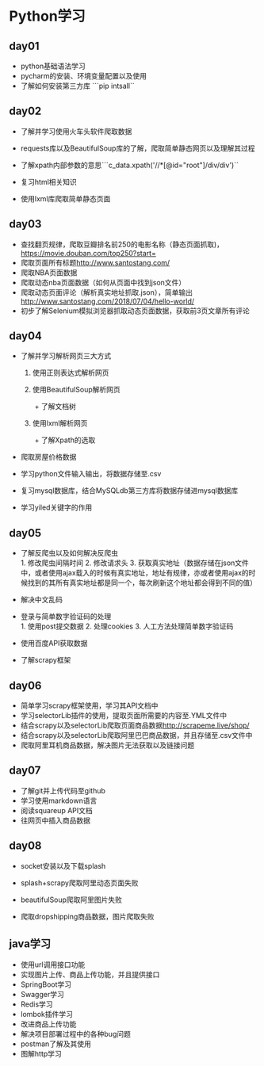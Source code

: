 # Python学习  

## day01

* python基础语法学习   
* pycharm的安装、环境变量配置以及使用  
* 了解如何安装第三方库 ```pip intsall``

## day02  

* 了解并学习使用火车头软件爬取数据

* requests库以及BeautifulSoup库的了解，爬取简单静态网页以及理解其过程
* 了解xpath内部参数的意思```c_data.xpath('//*[@id="root"]/div/div')``
* 复习html相关知识
* 使用lxml库爬取简单静态页面

## day03  

* 查找翻页规律，爬取豆瓣排名前250的电影名称（静态页面抓取)，<https://movie.douban.com/top250?start=>
* 爬取页面所有标题<http://www.santostang.com/>
* 爬取NBA页面数据
* 爬取动态nba页面数据（如何从页面中找到json文件）  
* 爬取动态页面评论（解析真实地址抓取.json），简单输出<http://www.santostang.com/2018/07/04/hello-world/>
* 初步了解Selenium模拟浏览器抓取动态页面数据，获取前3页文章所有评论

## day04  

* 了解并学习解析网页三大方式  

     1. 使用正则表达式解析网页  

     2. 使用BeautifulSoup解析网页  

        ​    + 了解文档树

     3. 使用lxml解析网页  

        ​    + 了解Xpath的选取

* 爬取房屋价格数据  
* 学习python文件输入输出，将数据存储至.csv  
* 复习mysql数据库，结合MySQLdb第三方库将数据存储进mysql数据库
* 学习yiled关键字的作用

## day05  

* 了解反爬虫以及如何解决反爬虫  
         1. 修改爬虫间隔时间
         2. 修改请求头
         3. 获取真实地址（数据存储在json文件中，或者使用ajax载入的时候有真实地址，地址有规律，亦或者使用ajax的时候找到的其所有真实地址都是同一个，每次刷新这个地址都会得到不同的值）

* 解决中文乱码  
* 登录与简单数字验证码的处理  
         1. 使用post提交数据
         2. 处理cookies
         3. 人工方法处理简单数字验证码  

* 使用百度API获取数据  
* 了解scrapy框架

## day06  

* 简单学习scrapy框架使用，学习其API文档中  
* 学习selectorLib插件的使用，提取页面所需要的内容至.YML文件中
* 结合scrapy以及selectorLib爬取页面商品数据<http://scrapeme.live/shop/>
* 结合scrapy以及selectorLib爬取阿里巴巴商品数据，并且存储至.csv文件中
* 爬取阿里耳机商品数据，解决图片无法获取以及链接问题

## day07 

* 了解git并上传代码至github  
* 学习使用markdown语言
* 阅读squareup API文档
* 往网页中插入商品数据  





## day08  

* socket安装以及下载splash

* splash+scrapy爬取阿里动态页面失败 
* beautifulSoup爬取阿里图片失败

* 爬取dropshipping商品数据，图片爬取失败



## java学习  

* 使用url调用接口功能
* 实现图片上传、商品上传功能，并且提供接口  
* SpringBoot学习  
* Swagger学习  
* Redis学习  
* lombok插件学习  
* 改进商品上传功能
* 解决项目部署过程中的各种bug问题
* postman了解及其使用
* 图解http学习